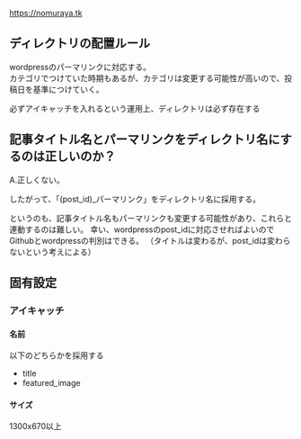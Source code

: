 https://nomuraya.tk

## ディレクトリの配置ルール
wordpressのパーマリンクに対応する。<br />
カテゴリでつけていた時期もあるが、カテゴリは変更する可能性が高いので、投稿日を基準につけていく。

必ずアイキャッチを入れるという運用上、ディレクトリは必ず存在する

## 記事タイトル名とパーマリンクをディレクトリ名にするのは正しいのか？
A.正しくない。

したがって、「(post_id)_パーマリンク」をディレクトリ名に採用する。

というのも、記事タイトル名もパーマリンクも変更する可能性があり、これらと連動するのは難しい。
幸い、wordpressのpost_idに対応させればよいのでGithubとwordpressの判別はできる。
（タイトルは変わるが、post_idは変わらないという考えによる）

## 固有設定
### アイキャッチ
#### 名前
以下のどちらかを採用する

- title
- featured_image

#### サイズ
1300x670以上